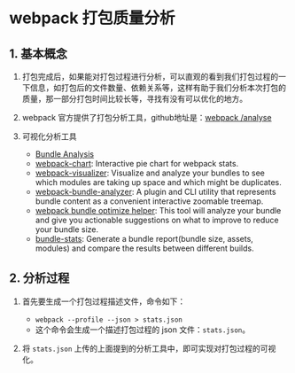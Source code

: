 # webpack 打包质量分析

## 1. 基本概念

1. 打包完成后，如果能对打包过程进行分析，可以直观的看到我们打包过程的一下信息，如打包后的文件数量、依赖关系等，这样有助于我们分析本次打包的质量，那一部分打包时间比较长等，寻找有没有可以优化的地方。

2. webpack 官方提供了打包分析工具，github地址是：[webpack
/analyse](https://github.com/webpack/analyse)

3. 可视化分析工具
   - [Bundle Analysis
](https://v4.webpack.js.org/guides/code-splitting/#bundle-analysis)
   - [webpack-chart](https://alexkuz.github.io/webpack-chart/): Interactive pie chart for webpack stats.
   - [webpack-visualizer](https://chrisbateman.github.io/webpack-visualizer/): Visualize and analyze your bundles to see which modules are taking up space and which might be duplicates.
   - [webpack-bundle-analyzer](https://github.com/webpack-contrib/webpack-bundle-analyzer): A plugin and CLI utility that represents bundle content as a convenient interactive zoomable treemap.
   - [webpack bundle optimize helper](https://webpack.jakoblind.no/optimize): This tool will analyze your bundle and give you actionable suggestions on what to improve to reduce your bundle size.
   - [bundle-stats](https://github.com/bundle-stats/bundle-stats): Generate a bundle report(bundle size, assets, modules) and compare the results between different builds.
   
## 2. 分析过程

1. 首先要生成一个打包过程描述文件，命令如下：
   - `webpack --profile --json > stats.json`
   - 这个命令会生成一个描述打包过程的 json 文件：`stats.json`。
   
2. 将 `stats.json` 上传的上面提到的分析工具中，即可实现对打包过程的可视化。